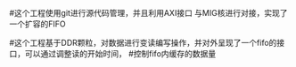 #这个工程使用git进行源代码管理，并且利用AXI接口 与MIG核进行对接，实现了一个扩容的FIFO

#这个工程基于DDR颗粒，对数据进行变读编写操作，并对外呈现了一个fifo的接口，可以通过调整读的开始时间，
#控制fifo内缓存的数据量

